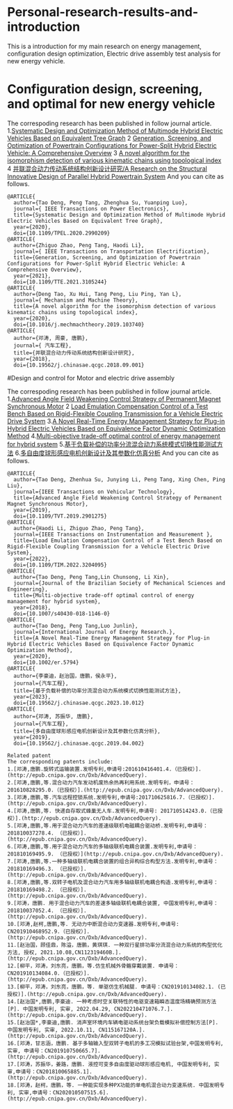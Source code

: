 # Personal-research-results-and-introduction
This is a introduction for my main research on energy management, configuration design optimization, Electric drive assembly test analysis for new energy vehicle.
# Configuration design, screening, and optimal for new energy vehicle

The correspoding research has been published in follow journal article.
1.[Systematic Design and Optimization Method of Multimode Hybrid Electric Vehicles Based on Equivalent Tree Graph](https://ieeexplore.ieee.org/document/9078871) 
2 [Generation, Screening, and Optimization of Powertrain Configurations for Power-Split Hybrid Electric Vehicle: A Comprehensive Overview](https://ieeexplore.ieee.org/document/9514573)
3 [A novel algorithm for the isomorphism detection of various kinematic chains using topological index](https://www.sciencedirect.com/science/article/pii/S0094114X19323468)
4 [并联混合动力传动系统结构创新设计研究/A Research on the Structural Innovative Design of Parallel Hybrid Powertrain System](http://www.qichegongcheng.com/CN/10.19562/j.chinasae.qcgc.2018.09.001)
And you can cite as follows.
```
@ARTICLE{
  author={Tao Deng, Peng Tang, Zhenghua Su, Yuanping Luo},
  journal={ IEEE Transactions on Power Electronics}, 
  title={Systematic Design and Optimization Method of Multimode Hybrid Electric Vehicles Based on Equivalent Tree Graph}, 
  year={2020},
  doi={10.1109/TPEL.2020.2990209}
@ARTICLE{
  author={Zhiguo Zhao, Peng Tang, Haodi Li},
  journal={ IEEE Transactions on Transportation Electrification}, 
  title={Generation, Screening, and Optimization of Powertrain Configurations for Power-Split Hybrid Electric Vehicle: A Comprehensive Overview}, 
  year={2021},
  doi={10.1109/TTE.2021.3105244}
@ARTICLE{
  author={Deng Tao, Xu Hui, Tang Peng, Liu Ping, Yan L},
  journal={ Mechanism and Machine Theory}, 
  title={A novel algorithm for the isomorphism detection of various kinematic chains using topological index}, 
  year={2020},
  doi={10.1016/j.mechmachtheory.2019.103740}
@ARTICLE{
  author={邓涛, 周豪, 唐鹏},
  journal={ 汽车工程}, 
  title={并联混合动力传动系统结构创新设计研究}, 
  year={2018},
  doi={10.19562/j.chinasae.qcgc.2018.09.001}
```
#Design and control for Motor and electric drive assembly

The correspoding research has been published in follow journal article.
1.[Advanced Angle Field Weakening Control Strategy of Permanent Magnet Synchronous Motor](https://ieeexplore.ieee.org/document/8651428) 
2 [Load Emulation Compensation Control of a Test Bench Based on Rigid-Flexible Coupling Transmission for a Vehicle Electric Drive System](https://ieeexplore.ieee.org/document/9875333)
3.[A Novel Real-Time Energy Management Strategy for Plug-in Hybrid Electric Vehicles Based on Equivalence Factor Dynamic Optimization Method](https://onlinelibrary.wiley.com/doi/10.1002/er.5794)
4.[Multi-objective trade-off optimal control of energy management for hybrid system](https://link.springer.com/article/10.1007/s40430-018-1146-0)
5.[基于负载补偿的功率分流混合动力系统模式切换性能测试方法](http://www.qichegongcheng.com/CN/10.19562/j.chinasae.qcgc.2023.10.012)
6.[多自由度球形感应电机创新设计及其参数化仿真分析](http://www.qichegongcheng.com/CN/10.19562/j.chinasae.qcgc.2019.04.002)
And you can cite as follows.
```
@ARTICLE{
  author={Tao Deng, Zhenhua Su, Junying Li, Peng Tang, Xing Chen, Ping Liu},
  journal={IEEE Transactions on Vehicular Technology}, 
  title={Advanced Angle Field Weakening Control Strategy of Permanent Magnet Synchronous Motor}, 
  year={2019},
  doi={10.1109/TVT.2019.2901275}
@ARTICLE{
  author={Haodi Li, Zhiguo Zhao, Peng Tang},
  journal={IEEE Transactions on Instrumentation and Measurement }, 
  title={Load Emulation Compensation Control of a Test Bench Based on Rigid-Flexible Coupling Transmission for a Vehicle Electric Drive System}, 
  year={2022},
  doi={10.1109/TIM.2022.3204095}
@ARTICLE{
  author={Tao Deng, Peng Tang,Lin Chunsong, Li Xin},
  journal={Journal of the Brazilian Society of Mechanical Sciences and Engineering}, 
  title={Multi-objective trade-off optimal control of energy management for hybrid system}, 
  year={2018},
  doi={10.1007/s40430-018-1146-0}
@ARTICLE{
  author={Tao Deng, Peng Tang,Luo Junlin},
  journal={International Journal of Energy Research.}, 
  title={A Novel Real-Time Energy Management Strategy for Plug-in Hybrid Electric Vehicles Based on Equivalence Factor Dynamic Optimization Method}, 
  year={2020},
  doi={10.1002/er.5794}
@ARTICLE{
  author={李豪迪，赵治国，唐鹏，侯永平},
  journal={汽车工程}, 
  title={基于负载补偿的功率分流混合动力系统模式切换性能测试方法}, 
  year={2023},
  doi={10.19562/j.chinasae.qcgc.2023.10.012}
@ARTICLE{
  author={邓涛, 苏振华, 唐鹏},
  journal={汽车工程}, 
  title={多自由度球形感应电机创新设计及其参数化仿真分析}, 
  year={2019},
  doi={10.19562/j.chinasae.qcgc.2019.04.002}

Related patent
The corresponding patents include:
1.[邓涛,唐鹏.旋转式运输装置.发明专利,申请号:201610416401.4.（已授权）].(http://epub.cnipa.gov.cn/Dxb/AdvancedQuery).
2.[邓涛,唐鹏,等.混合动力汽车发动机废热余热再利用系统.发明专利，申请号：201610828295.0.（已授权）].(http://epub.cnipa.gov.cn/Dxb/AdvancedQuery).
3.[邓涛,唐鹏,等.汽车远程控锁系统.发明专利,申请号:201710625816.7.（已授权）].(http://epub.cnipa.gov.cn/Dxb/AdvancedQuery).
4.[邓涛,唐鹏,等. 快递自存取式蜂巢无人车.发明专利,申请号: 201710514243.0.（已授权）].(http://epub.cnipa.gov.cn/Dxb/AdvancedQuery).
5.[邓涛,唐鹏,等.用于混合动力汽车的差速级联机电磁耦合驱动桥.发明专利,申请号：201810037278.4. （已授权）].(http://epub.cnipa.gov.cn/Dxb/AdvancedQuery).
6.[邓涛,唐鹏,等.用于混合动力汽车的多轴级联机电耦合装置.发明专利,申请号：201810169495.9. （已授权）](http://epub.cnipa.gov.cn/Dxb/AdvancedQuery).
7.[邓涛,唐鹏,等.一种多轴级联机电耦合装置的组合异构综合构型方法.发明专利,申请号：201810169496.3. （已授权）].(http://epub.cnipa.gov.cn/Dxb/AdvancedQuery).
8.[邓涛,唐鹏,等.双转子电机及混合动力汽车用多轴级联机电耦合构造.发明专利,申请号：201810169498.2. （已授权）].(http://epub.cnipa.gov.cn/Dxb/AdvancedQuery).
9.[邓涛，唐鹏. 用于混合动力汽车的差速多轴级联机电耦合装置, 中国发明专利,申请号：201810037052.4. （已授权）].(http://epub.cnipa.gov.cn/Dxb/AdvancedQuery).
10.[邓涛,赵柯,唐鹏,等. 无动力中断混合动力变速器.发明专利,申请号: CN201910468952.9.（已授权）].(http://epub.cnipa.gov.cn/Dxb/AdvancedQuery).
11.[赵治国，顾佳鼎，陈溢，唐鹏，黄琪琪. 一种双行星排功率分流混合动力系统的构型优化方法, 授权, 2021.10.08,CN112319460B.].(http://epub.cnipa.gov.cn/Dxb/AdvancedQuery).
12.[柳平，邓涛，刘东亮，唐鹏，等.仿生机械外骨骼穿戴装置. 申请号：CN201910134084.0.（已授权）].(http://epub.cnipa.gov.cn/Dxb/AdvancedQuery).
13.[柳平，邓涛，刘东亮，唐鹏，等. 单驱仿生机械腿. 申请号：CN201910134082.1. (已授权)].(http://epub.cnipa.gov.cn/Dxb/AdvancedQuery).
14.[赵治国*,唐鹏,李豪迪. 一种考虑时空关联特性的电驱变速箱瞬态温度场精确预测方法[P]. 中国发明专利, 实审, 2022.04.29, CN202210471076.7.].(http://epub.cnipa.gov.cn/Dxb/AdvancedQuery).
15.[赵治国*,李豪迪,唐鹏. 消声室环境内车辆电驱动系统台架负载模拟补偿控制方法[P]. 中国发明专利, 实审, 2022.10.11, CN115167120A.].(http://epub.cnipa.gov.cn/Dxb/AdvancedQuery).
16.[邓涛，甘志涵，唐鹏. 基于多轴输入型双转子电机的多工况模拟试验台架,中国发明专利, 实审, 申请号：CN201910750665.7].(http://epub.cnipa.gov.cn/Dxb/AdvancedQuery).
17.[邓涛，苏振华，姜路，唐鹏. 液控可变多自由度驱动球形感应电机, 中国发明专利, 实审,申请号：CN201810065885.1].(http://epub.cnipa.gov.cn/Dxb/AdvancedQuery).
18.[邓涛，赵柯，唐鹏，等. 一种能实现多种PX功能的单电机混合动力变速系统. 中国发明专利, 实审,申请号：CN202010507515.6].(http://epub.cnipa.gov.cn/Dxb/AdvancedQuery).

